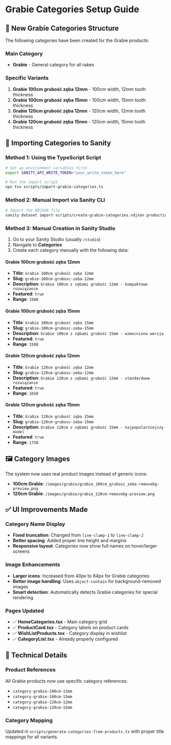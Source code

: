 # Grabie Categories Setup Guide

## 📁 New Grabie Categories Structure

The following categories have been created for the Grabie products:

### Main Category
- **Grabie** - General category for all rakes

### Specific Variants
1. **Grabie 100cm grubość zęba 12mm** - 100cm width, 12mm tooth thickness
2. **Grabie 100cm grubość zęba 15mm** - 100cm width, 15mm tooth thickness  
3. **Grabie 120cm grubość zęba 12mm** - 120cm width, 12mm tooth thickness
4. **Grabie 120cm grubość zęba 15mm** - 120cm width, 15mm tooth thickness

## 🚀 Importing Categories to Sanity

### Method 1: Using the TypeScript Script
```bash
# Set up environment variables first
export SANITY_API_WRITE_TOKEN="your_write_token_here"

# Run the import script
npx tsx scripts/import-grabie-categories.ts
```

### Method 2: Manual Import via Sanity CLI
```bash
# Import the NDJSON file
sanity dataset import scripts/create-grabie-categories.ndjson production
```

### Method 3: Manual Creation in Sanity Studio
1. Go to your Sanity Studio (usually `/studio`)
2. Navigate to **Categories** 
3. Create each category manually with the following data:

#### Grabie 100cm grubość zęba 12mm
- **Title**: `Grabie 100cm grubość zęba 12mm`
- **Slug**: `grabie-100cm-grubosc-zeba-12mm`
- **Description**: `Grabie 100cm z zębami grubość 12mm - kompaktowe rozwiązanie`
- **Featured**: `true`
- **Range**: `1500`

#### Grabie 100cm grubość zęba 15mm
- **Title**: `Grabie 100cm grubość zęba 15mm`
- **Slug**: `grabie-100cm-grubosc-zeba-15mm`
- **Description**: `Grabie 100cm z zębami grubość 15mm - wzmocniona wersja`
- **Featured**: `true`
- **Range**: `1580`

#### Grabie 120cm grubość zęba 12mm
- **Title**: `Grabie 120cm grubość zęba 12mm`
- **Slug**: `grabie-120cm-grubosc-zeba-12mm`
- **Description**: `Grabie 120cm z zębami grubość 12mm - standardowe rozwiązanie`
- **Featured**: `true`
- **Range**: `1650`

#### Grabie 120cm grubość zęba 15mm
- **Title**: `Grabie 120cm grubość zęba 15mm`
- **Slug**: `grabie-120cm-grubosc-zeba-15mm`
- **Description**: `Grabie 120cm z zębami grubość 15mm - najpopularniejszy model`
- **Featured**: `true`
- **Range**: `1750`

## 🖼️ Category Images
The system now uses real product images instead of generic icons:
- **100cm Grabie**: `/images/grabie/grabie_100cm_grubosc_zeba-removebg-preview.png`
- **120cm Grabie**: `/images/grabie/grabie_120cm-removebg-preview.png`

## ✅ UI Improvements Made

### Category Name Display
- **Fixed truncation**: Changed from `line-clamp-1` to `line-clamp-2` 
- **Better spacing**: Added proper line height and margins
- **Responsive layout**: Categories now show full names on hover/larger screens

### Image Enhancements  
- **Larger icons**: Increased from 40px to 64px for Grabie categories
- **Better image handling**: Uses `object-contain` for background-removed images
- **Smart detection**: Automatically detects Grabie categories for special rendering

### Pages Updated
- ✅ **HomeCategories.tsx** - Main category grid 
- ✅ **ProductCard.tsx** - Category labels on product cards
- ✅ **WishListProducts.tsx** - Category display in wishlist
- ✅ **CategoryList.tsx** - Already properly configured

## 🔧 Technical Details

### Product References
All Grabie products now use specific category references:
- `category-grabie-100cm-12mm`
- `category-grabie-100cm-15mm` 
- `category-grabie-120cm-12mm`
- `category-grabie-120cm-15mm`

### Category Mapping
Updated in `scripts/generate-categories-from-products.ts` with proper title mappings for all variants.
